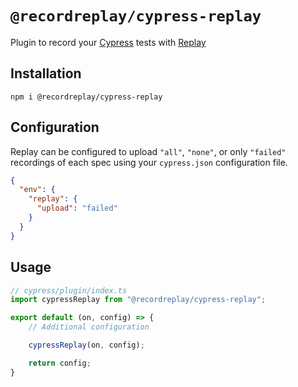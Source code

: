 # `@recordreplay/cypress-replay`

Plugin to record your [Cypress](https://cypress.io) tests with [Replay](https://replay.io)

## Installation

`npm i @recordreplay/cypress-replay`

## Configuration

Replay can be configured to upload `"all"`, `"none"`, or only `"failed"` recordings of each spec using your `cypress.json` configuration file.

```json
{
  "env": {
    "replay": {
      "upload": "failed"
    }
  }
}
```

## Usage

```js
// cypress/plugin/index.ts
import cypressReplay from "@recordreplay/cypress-replay";

export default (on, config) => {
	// Additional configuration

	cypressReplay(on, config);

	return config;
}
```
